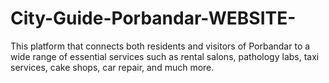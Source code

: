 # City-Guide-Porbandar-WEBSITE-
This  platform that connects both residents and visitors of Porbandar to a wide range of essential services such as rental salons, pathology labs, taxi services, cake shops, car repair, and much more. 
